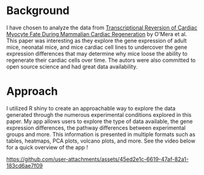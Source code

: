# Background 
I have chosen to analyze the data from [Transcriptional Reversion of Cardiac Myocyte Fate During Mammalian Cardiac Regeneration](https://doi.org/10.1161/CIRCRESAHA.116.304269) by O'Mera et al. This paper was interesting as they explore the gene expression of adult mice, neonatal mice, and mice cardiac cell lines to undercover the gene expression differences that may determine why mice loose the ability to regenerate their cardiac cells over time. The autors were also committed to open source science and had great data availability. 

# Approach
I utilized R shiny to create an approachable way to explore the data generated through the numerous experimental conditions explored in this paper. 
My app allows users to explore the type of data available, the gene expression differences, the pathway differences between experimental groups and more. This information is presented in multiple formats such as tables, heatmaps, PCA plots, volcano plots, and more. See the video below for a quick overview of the app !


https://github.com/user-attachments/assets/45ed2e1c-6619-47af-82a1-183cd6ae7f09
